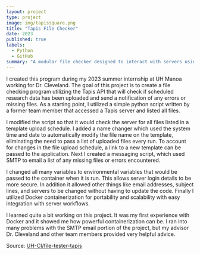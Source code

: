 ```yaml
---
layout: project
type: project
image: img/tapissquare.png
title: "Tapis File Checker"
date: 2023
published: true
labels:
  - Python
  - GitHub
summary: "A modular file checker designed to interact with servers using Tapis framework. It is intended to be run in a server workflow to ensure that scheduled automated uploads have occurred."
---
```


I created this program during my 2023 summer internship at UH Manoa working for Dr. Cleveland. The goal of this project is to create a file checking program utilizing the Tapis API that will check if scheduled research data has been uploaded and send a notification of any errors or missing files. As a starting point, I utilized a simple python script written by a former team member that accessed a Tapis server and listed all files. 

I modified the script so that it would check the server for all files listed in a template upload schedule. I added a name changer which used the system time and date to automatically modify the file name on the template, eliminating the need to pass a list of uploaded files every run. To account for changes in the file upload schedule, a link to a new template can be passed to the application. Next I created a messaging script, which used SMTP to email a list of any missing files or errors encountered. 

I changed all many variables to environmental variables that would be passed to the container when it is run. This allows server login details to be more secure. In addition it allowed other things like email addresses, subject lines, and servers to be changed without having to update the code. Finally I utilized Docker containerization for portability and scalability with easy integration with server workflows.

I learned quite a bit working on this project. It was my first experience with Docker and it showed me how powerful containerization can be. I ran into many problems with the SMTP email portion of the project, but my advisor Dr. Cleveland and other team members provided very helpful advice.


Source: <a href="[https://github.com/UH-CI/file-tester-tapis]"><i class="large github icon "></i>UH-CI/file-tester-tapis</a>
